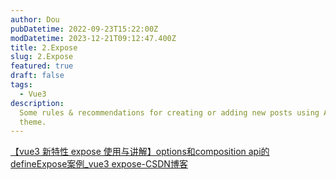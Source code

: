 ```yaml
---
author: Dou
pubDatetime: 2022-09-23T15:22:00Z
modDatetime: 2023-12-21T09:12:47.400Z
title: 2.Expose
slug: 2.Expose
featured: true
draft: false
tags:
  - Vue3
description:
  Some rules & recommendations for creating or adding new posts using AstroPaper
  theme.
---
```


[【vue3 新特性 expose 使用与讲解】options和composition api的defineExpose案例_vue3 expose-CSDN博客](https://blog.csdn.net/lijiahui_/article/details/122710825)
